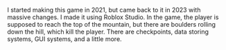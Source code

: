 I started making this game in 2021, but came back to it in 2023 with massive changes. I made it using Roblox Studio. In the game, the player is supposed to reach the top of the mountain, but there are boulders rolling down the hill, which kill the player.
There are checkpoints, data storing systems, GUI systems, and a little more.
